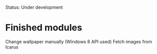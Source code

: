 Status: Under development

# Finished modules
Change wallpaper manually (Windows 8 API used)
Fetch images from Icarus